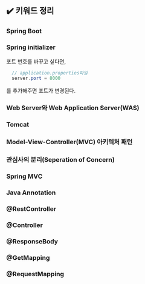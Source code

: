 ## ✔️ 키워드 정리

### Spring Boot

### Spring initializer

포트 번호를 바꾸고 싶다면,

```java
  // application.properties파일
  server.port = 8000
```

를 추가해주면 포트가 변경된다.

### Web Server와 Web Application Server(WAS)

### Tomcat

### Model-View-Controller(MVC) 아키텍처 패턴

### 관심사의 분리(Seperation of Concern)

### Spring MVC

### Java Annotation

### @RestController

### @Controller

### @ResponseBody

### @GetMapping

### @RequestMapping
